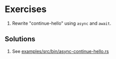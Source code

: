 # Exercises

1. Rewrite "continue-hello" using `async` and `await`.

## Solutions

1. See [examples/src/bin/async-continue-hello.rs][1]

[1]: https://github.com/weipin/hello-async-rust/blob/main/examples/src/bin/async-continue-hello.rs